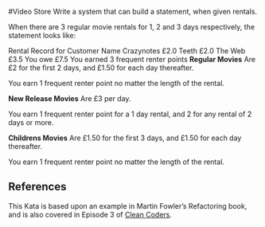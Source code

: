 #Video Store
Write a system that can build a statement, when given rentals.

When there are 3 regular movie rentals for 1, 2 and 3 days respectively, the statement looks like:

Rental Record for Customer Name
  Crazynotes  £2.0
  Teeth  £2.0
  The Web  £3.5
You owe £7.5
You earned 3 frequent renter points
**Regular Movies**
Are £2 for the first 2 days, and £1.50 for each day thereafter.

You earn 1 frequent renter point no matter the length of the rental.

**New Release Movies**
Are £3 per day.

You earn 1 frequent renter point for a 1 day rental, and 2 for any rental of 2 days or more.

**Childrens Movies**
Are £1.50 for the first 3 days, and £1.50 for each day thereafter.

You earn 1 frequent renter point no matter the length of the rental.

## References
This Kata is based upon an example in Martin Fowler’s Refactoring book, and is also covered in Episode 3 of [Clean Coders](https://cleancoders.com/).
